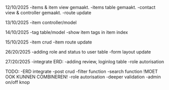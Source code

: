 12/10/2025
-items & item view gemaakt.
-items table gemaakt.
-contact view & controller gemaakt.
-route update

13/10/2025
-item controller/model

14/10/2025
-tag table/model
-show item tags in item index

15/10/2025
-item crud
-item route update

26/20/2025 
-adding role and status to user table
-form layout update

27/20/2025
-integrate ERD:
    -adding review, loginlog table
-role autorisation



TODO:
-ERD integrate
-post crud
-filter function
-search function !MOET OOK KUNNEN COMBINEREN!
-role autorisation
-deeper validation
-admin on/off knop
